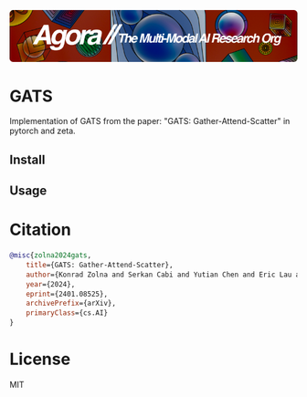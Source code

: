 [![Multi-Modality](agorabanner.png)](https://discord.gg/qUtxnK2NMf)

# GATS
Implementation of GATS from the paper: "GATS: Gather-Attend-Scatter" in pytorch and zeta.


## Install


## Usage


# Citation
```bibtex
@misc{zolna2024gats,
    title={GATS: Gather-Attend-Scatter}, 
    author={Konrad Zolna and Serkan Cabi and Yutian Chen and Eric Lau and Claudio Fantacci and Jurgis Pasukonis and Jost Tobias Springenberg and Sergio Gomez Colmenarejo},
    year={2024},
    eprint={2401.08525},
    archivePrefix={arXiv},
    primaryClass={cs.AI}
}
```

# License
MIT



